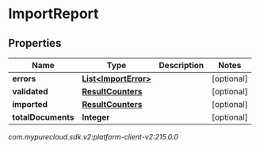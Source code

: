 # ImportReport


## Properties

| Name | Type | Description | Notes |
| ------------ | ------------- | ------------- | ------------- |
| **errors** | [**List&lt;ImportError&gt;**](ImportError) |  |  [optional] |
| **validated** | [**ResultCounters**](ResultCounters) |  |  [optional] |
| **imported** | [**ResultCounters**](ResultCounters) |  |  [optional] |
| **totalDocuments** | **Integer** |  |  [optional] |




_com.mypurecloud.sdk.v2:platform-client-v2:215.0.0_
